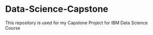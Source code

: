# Data-Science-Capstone
This repository is used for my Capstone Project for IBM Data Science Course

